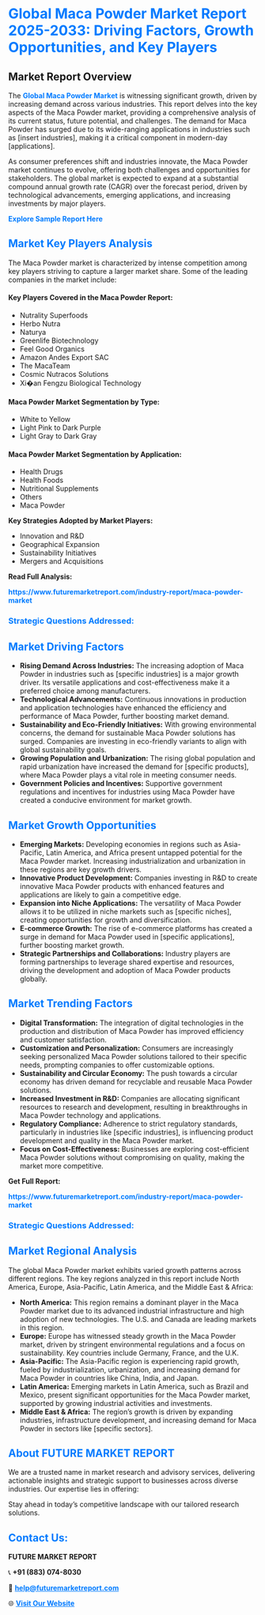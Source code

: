 <h1 style="color: #007BFF;">Global Maca Powder Market Report 2025-2033: Driving Factors, Growth Opportunities, and Key Players</h1>

<section id="overview">
<h2>Market Report Overview</h2>
<p>The <a href="https://www.futuremarketreport.com/industry-report/maca-powder-market" style="color: #007BFF; text-decoration: none;"><strong>Global Maca Powder Market</strong></a> is witnessing significant growth, driven by increasing demand across various industries. This report delves into the key aspects of the Maca Powder market, providing a comprehensive analysis of its current status, future potential, and challenges. The demand for Maca Powder has surged due to its wide-ranging applications in industries such as [insert industries], making it a critical component in modern-day [applications].</p>
<p>As consumer preferences shift and industries innovate, the Maca Powder market continues to evolve, offering both challenges and opportunities for stakeholders. The global market is expected to expand at a substantial compound annual growth rate (CAGR) over the forecast period, driven by technological advancements, emerging applications, and increasing investments by major players.</p>
</section>

<section id="overview">
<p><a href="https://www.futuremarketreport.com/request-sample/reportId=110820" style="color: #007BFF; text-decoration: none;"><strong>Explore Sample Report Here</strong></a></p>
</section>

<section id="key-players">
<h2 style="color: #007BFF;">Market Key Players Analysis</h2>
<p>The Maca Powder market is characterized by intense competition among key players striving to capture a larger market share. Some of the leading companies in the market include:</p>
<h4>Key Players Covered in the Maca Powder Report:</h4>
<ul><li>Nutrality Superfoods</li><li>Herbo Nutra</li><li>Naturya</li><li>Greenlife Biotechnology</li><li>Feel Good Organics</li><li>Amazon Andes Export SAC</li><li>The MacaTeam</li><li>Cosmic Nutracos Solutions</li><li>Xi�an Fengzu Biological Technology</li></ul>
<h4>Maca Powder Market Segmentation by Type:</h4>
<ul><li>White to Yellow</li><li>Light Pink to Dark Purple</li><li>Light Gray to Dark Gray</li></ul>

<h4>Maca Powder Market Segmentation by Application:</h4>
<ul><li>Health Drugs</li><li>Health Foods</li><li>Nutritional Supplements</li><li>Others</li><li>Maca Powder</li></ul>
<p><strong>Key Strategies Adopted by Market Players:</strong></p>
<ul>
<li>Innovation and R&D</li>
<li>Geographical Expansion</li>
<li>Sustainability Initiatives</li>
<li>Mergers and Acquisitions</li>
</ul>
</section>

<section>
<p><strong>Read Full Analysis: </strong></p><a href="https://www.futuremarketreport.com/industry-report/maca-powder-market" style="color: #007BFF; text-decoration: none;"><strong>https://www.futuremarketreport.com/industry-report/maca-powder-market</strong></a>
<h3 style="color: #007BFF;">Strategic Questions Addressed:</h3>
</section>

<section id="driving-factors">
<h2 style="color: #007BFF;">Market Driving Factors</h2>
<ul>
<li><strong>Rising Demand Across Industries:</strong> The increasing adoption of Maca Powder in industries such as [specific industries] is a major growth driver. Its versatile applications and cost-effectiveness make it a preferred choice among manufacturers.</li>
<li><strong>Technological Advancements:</strong> Continuous innovations in production and application technologies have enhanced the efficiency and performance of Maca Powder, further boosting market demand.</li>
<li><strong>Sustainability and Eco-Friendly Initiatives:</strong> With growing environmental concerns, the demand for sustainable Maca Powder solutions has surged. Companies are investing in eco-friendly variants to align with global sustainability goals.</li>
<li><strong>Growing Population and Urbanization:</strong> The rising global population and rapid urbanization have increased the demand for [specific products], where Maca Powder plays a vital role in meeting consumer needs.</li>
<li><strong>Government Policies and Incentives:</strong> Supportive government regulations and incentives for industries using Maca Powder have created a conducive environment for market growth.</li>
</ul>
</section>

<section id="growth-opportunities">
<h2 style="color: #007BFF;">Market Growth Opportunities</h2>
<ul>
<li><strong>Emerging Markets:</strong> Developing economies in regions such as Asia-Pacific, Latin America, and Africa present untapped potential for the Maca Powder market. Increasing industrialization and urbanization in these regions are key growth drivers.</li>
<li><strong>Innovative Product Development:</strong> Companies investing in R&D to create innovative Maca Powder products with enhanced features and applications are likely to gain a competitive edge.</li>
<li><strong>Expansion into Niche Applications:</strong> The versatility of Maca Powder allows it to be utilized in niche markets such as [specific niches], creating opportunities for growth and diversification.</li>
<li><strong>E-commerce Growth:</strong> The rise of e-commerce platforms has created a surge in demand for Maca Powder used in [specific applications], further boosting market growth.</li>
<li><strong>Strategic Partnerships and Collaborations:</strong> Industry players are forming partnerships to leverage shared expertise and resources, driving the development and adoption of Maca Powder products globally.</li>
</ul>
</section>

<section id="trending-factors">
<h2 style="color: #007BFF;">Market Trending Factors</h2>
<ul>
<li><strong>Digital Transformation:</strong> The integration of digital technologies in the production and distribution of Maca Powder has improved efficiency and customer satisfaction.</li>
<li><strong>Customization and Personalization:</strong> Consumers are increasingly seeking personalized Maca Powder solutions tailored to their specific needs, prompting companies to offer customizable options.</li>
<li><strong>Sustainability and Circular Economy:</strong> The push towards a circular economy has driven demand for recyclable and reusable Maca Powder solutions.</li>
<li><strong>Increased Investment in R&D:</strong> Companies are allocating significant resources to research and development, resulting in breakthroughs in Maca Powder technology and applications.</li>
<li><strong>Regulatory Compliance:</strong> Adherence to strict regulatory standards, particularly in industries like [specific industries], is influencing product development and quality in the Maca Powder market.</li>
<li><strong>Focus on Cost-Effectiveness:</strong> Businesses are exploring cost-efficient Maca Powder solutions without compromising on quality, making the market more competitive.</li>
</ul>
</section>

<section>
<p><strong>Get Full Report: </strong></p><a href="https://www.futuremarketreport.com/industry-report/maca-powder-market" style="color: #007BFF; text-decoration: none;"><strong>https://www.futuremarketreport.com/industry-report/maca-powder-market</strong></a>
<h3 style="color: #007BFF;">Strategic Questions Addressed:</h3>
</section>


<section id="regional-analysis">
<h2 style="color: #007BFF;">Market Regional Analysis</h2>
<p>The global Maca Powder market exhibits varied growth patterns across different regions. The key regions analyzed in this report include North America, Europe, Asia-Pacific, Latin America, and the Middle East & Africa:</p>
<ul>
<li><strong>North America:</strong> This region remains a dominant player in the Maca Powder market due to its advanced industrial infrastructure and high adoption of new technologies. The U.S. and Canada are leading markets in this region.</li>
<li><strong>Europe:</strong> Europe has witnessed steady growth in the Maca Powder market, driven by stringent environmental regulations and a focus on sustainability. Key countries include Germany, France, and the U.K.</li>
<li><strong>Asia-Pacific:</strong> The Asia-Pacific region is experiencing rapid growth, fueled by industrialization, urbanization, and increasing demand for Maca Powder in countries like China, India, and Japan.</li>
<li><strong>Latin America:</strong> Emerging markets in Latin America, such as Brazil and Mexico, present significant opportunities for the Maca Powder market, supported by growing industrial activities and investments.</li>
<li><strong>Middle East & Africa:</strong> The region’s growth is driven by expanding industries, infrastructure development, and increasing demand for Maca Powder in sectors like [specific sectors].</li>
</ul>
</section>

<footer>
<h2 style="color: #007BFF;">About FUTURE MARKET REPORT</h2>
<p>We are a trusted name in market research and advisory services, delivering actionable insights and strategic support to businesses across diverse industries. Our expertise lies in offering:</p>

<p>Stay ahead in today’s competitive landscape with our tailored research solutions.</p>

<h2 style="color: #007BFF;">Contact Us:</h2>
<p><strong>FUTURE MARKET REPORT</strong></p>
<p>📞 <strong>+91 (883) 074-8030</strong></p>
<p>📧 <strong><a href="mailto:help@futuremarketreport.com" style="color: #007BFF;">help@futuremarketreport.com</a></strong></p>
<p>🌐 <strong><a href="https://www.futuremarketreport.com/" style="color: #007BFF;">Visit Our Website</a></strong></p>
</footer>